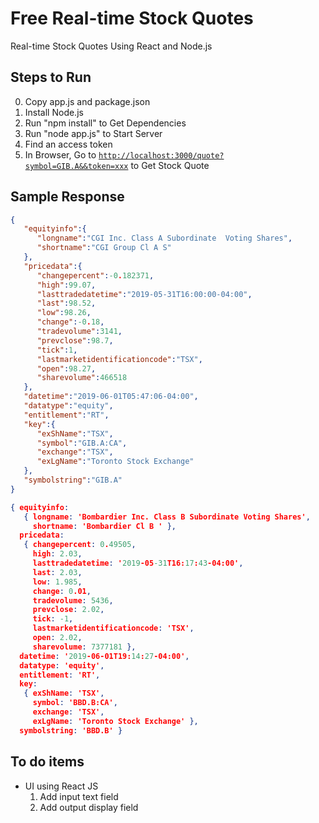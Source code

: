 # Free Real-time Stock Quotes
Real-time Stock Quotes Using React and Node.js

## Steps to Run
0. Copy app.js and package.json
1. Install Node.js
2. Run "npm install" to Get Dependencies
3. Run "node app.js" to Start Server
4. Find an access token
5. In Browser, Go to [`http://localhost:3000/quote?symbol=GIB.A&&token=xxx`](http://localhost:3000/quote?symbol=GIB.A&&token=xxx) to Get Stock Quote

## Sample Response
```json
{
   "equityinfo":{
      "longname":"CGI Inc. Class A Subordinate  Voting Shares",
      "shortname":"CGI Group Cl A S"
   },
   "pricedata":{
      "changepercent":-0.182371,
      "high":99.07,
      "lasttradedatetime":"2019-05-31T16:00:00-04:00",
      "last":98.52,
      "low":98.26,
      "change":-0.18,
      "tradevolume":3141,
      "prevclose":98.7,
      "tick":1,
      "lastmarketidentificationcode":"TSX",
      "open":98.27,
      "sharevolume":466518
   },
   "datetime":"2019-06-01T05:47:06-04:00",
   "datatype":"equity",
   "entitlement":"RT",
   "key":{
      "exShName":"TSX",
      "symbol":"GIB.A:CA",
      "exchange":"TSX",
      "exLgName":"Toronto Stock Exchange"
   },
   "symbolstring":"GIB.A"
}
```
```json
{ equityinfo:
   { longname: 'Bombardier Inc. Class B Subordinate Voting Shares',
     shortname: 'Bombardier Cl B ' },
  pricedata:
   { changepercent: 0.49505,
     high: 2.03,
     lasttradedatetime: '2019-05-31T16:17:43-04:00',
     last: 2.03,
     low: 1.985,
     change: 0.01,
     tradevolume: 5436,
     prevclose: 2.02,
     tick: -1,
     lastmarketidentificationcode: 'TSX',
     open: 2.02,
     sharevolume: 7377181 },
  datetime: '2019-06-01T19:14:27-04:00',
  datatype: 'equity',
  entitlement: 'RT',
  key:
   { exShName: 'TSX',
     symbol: 'BBD.B:CA',
     exchange: 'TSX',
     exLgName: 'Toronto Stock Exchange' },
  symbolstring: 'BBD.B' }
  ```

## To do items
* UI using React JS
  1. Add input text field
  2. Add output display field

